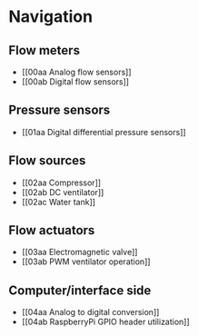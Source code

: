 # Navigation

## Flow meters

- [[00aa Analog flow sensors]]
- [[00ab Digital flow sensors]]
## Pressure sensors

- [[01aa Digital differential pressure sensors]]

## Flow sources

- [[02aa Compressor]]
- [[02ab DC ventilator]]
- [[02ac Water tank]]
## Flow actuators

- [[03aa Electromagnetic valve]]
- [[03ab PWM ventilator operation]]

## Computer/interface side

- [[04aa Analog to digital conversion]]
- [[04ab RaspberryPi GPIO header utilization]]